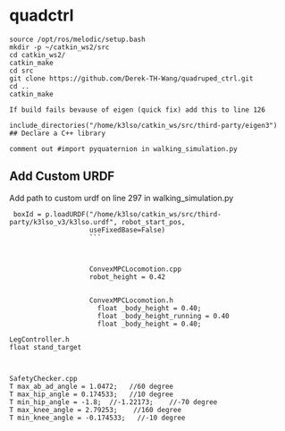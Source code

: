 # quadctrl

```
source /opt/ros/melodic/setup.bash
mkdir -p ~/catkin_ws2/src
cd catkin_ws2/
catkin_make
cd src
git clone https://github.com/Derek-TH-Wang/quadruped_ctrl.git
cd ..
catkin_make
```


```
If build fails bevause of eigen (quick fix) add this to line 126

include_directories("/home/k3lso/catkin_ws/src/third-party/eigen3")
## Declare a C++ library
```

```
comment out #import pyquaternion in walking_simulation.py
```


## Add Custom URDF
Add path to custom urdf on line 297 in walking_simulation.py
   ``` 
    boxId = p.loadURDF("/home/k3lso/catkin_ws/src/third-party/k3lso_v3/k3lso.urdf", robot_start_pos,
                       useFixedBase=False)
                       ```
                       
                       
                       
                       ConvexMPCLocomotion.cpp
                       robot_height = 0.42 
                       
                       
                       ConvexMPCLocomotion.h
                         float _body_height = 0.40;
                         float _body_height_running = 0.40
                         float _body_height = 0.40;

   LegController.h
  float stand_target
  
  
  
  SafetyChecker.cpp
  T max_ab_ad_angle = 1.0472;   //60 degree
  T max_hip_angle = 0.174533;   //10 degree
  T min_hip_angle = -1.8;  //-1.22173;    //-70 degree
  T max_knee_angle = 2.79253;    //160 degree
  T min_knee_angle = -0.174533;   //-10 degree
